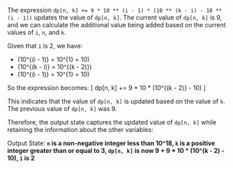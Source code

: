 The expression `dp[n, k] += 9 * 10 ** (i - 1) * (10 ** (k - i) - 10 ** (i - 1))` updates the value of `dp[n, k]`. The current value of `dp[n, k]` is 9, and we can calculate the additional value being added based on the current values of `i`, `n`, and `k`. 

Given that `i` is 2, we have:
- \(10^{(i - 1)} = 10^{1} = 10\)
- \(10^{(k - i)} = 10^{(k - 2)}\)
- \(10^{(i - 1)} = 10^{1} = 10\)

So the expression becomes:
\[ 
dp[n, k] += 9 * 10 * (10^{(k - 2)} - 10) 
\]

This indicates that the value of `dp[n, k]` is updated based on the value of `k`. The previous value of `dp[n, k]` was 9.

Therefore, the output state captures the updated value of `dp[n, k]` while retaining the information about the other variables:

Output State: **`n` is a non-negative integer less than 10^18, `k` is a positive integer greater than or equal to 3, `dp[n, k]` is now 9 + 9 * 10 * (10^(k - 2) - 10), `i` is 2**